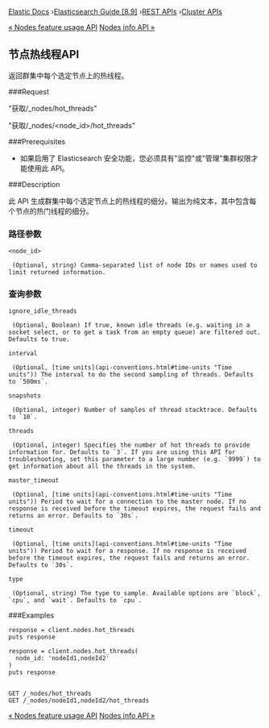 

[Elastic Docs](/guide/) ›[Elasticsearch Guide [8.9]](index.md) ›[REST
APIs](rest-apis.md) ›[Cluster APIs](cluster.md)

[« Nodes feature usage API](cluster-nodes-usage.md) [Nodes info API
»](cluster-nodes-info.md)

## 节点热线程API

返回群集中每个选定节点上的热线程。

###Request

"获取/_nodes/hot_threads"

"获取/_nodes/<node_id>/hot_threads"

###Prerequisites

* 如果启用了 Elasticsearch 安全功能，您必须具有"监控"或"管理"集群权限才能使用此 API。

###Description

此 API 生成群集中每个选定节点上的热线程的细分。输出为纯文本，其中包含每个节点的热门线程的细分。

### 路径参数

`<node_id>`

     (Optional, string) Comma-separated list of node IDs or names used to limit returned information. 

### 查询参数

`ignore_idle_threads`

     (Optional, Boolean) If true, known idle threads (e.g. waiting in a socket select, or to get a task from an empty queue) are filtered out. Defaults to true. 
`interval`

     (Optional, [time units](api-conventions.html#time-units "Time units")) The interval to do the second sampling of threads. Defaults to `500ms`. 
`snapshots`

     (Optional, integer) Number of samples of thread stacktrace. Defaults to `10`. 
`threads`

     (Optional, integer) Specifies the number of hot threads to provide information for. Defaults to `3`. If you are using this API for troubleshooting, set this parameter to a large number (e.g. `9999`) to get information about all the threads in the system. 
`master_timeout`

     (Optional, [time units](api-conventions.html#time-units "Time units")) Period to wait for a connection to the master node. If no response is received before the timeout expires, the request fails and returns an error. Defaults to `30s`. 
`timeout`

     (Optional, [time units](api-conventions.html#time-units "Time units")) Period to wait for a response. If no response is received before the timeout expires, the request fails and returns an error. Defaults to `30s`. 
`type`

     (Optional, string) The type to sample. Available options are `block`, `cpu`, and `wait`. Defaults to `cpu`. 

###Examples

    
    
    response = client.nodes.hot_threads
    puts response
    
    response = client.nodes.hot_threads(
      node_id: 'nodeId1,nodeId2'
    )
    puts response
    
    
    GET /_nodes/hot_threads
    GET /_nodes/nodeId1,nodeId2/hot_threads

[« Nodes feature usage API](cluster-nodes-usage.md) [Nodes info API
»](cluster-nodes-info.md)
